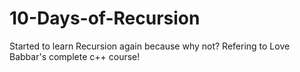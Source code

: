 # 10-Days-of-Recursion

Started to learn Recursion again because why not?
Refering to Love Babbar's complete c++ course!
